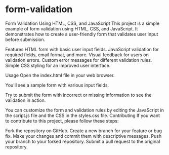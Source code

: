 # form-validation
Form Validation Using HTML, CSS, and JavaScript
This project is a simple example of form validation using HTML, CSS, and JavaScript. It demonstrates how to create a user-friendly form that validates user input before submission.

Features
HTML form with basic user input fields.
JavaScript validation for required fields, email format, and more.
Visual feedback for users on validation errors.
Custom error messages for different validation rules.
Simple CSS styling for an improved user interface.

Usage
Open the index.html file in your web browser.

You'll see a sample form with various input fields.

Try to submit the form with incorrect or missing information to see the validation in action.

You can customize the form and validation rules by editing the JavaScript in the script.js file and the CSS in the styles.css file.
Contributing
If you want to contribute to this project, please follow these steps:

Fork the repository on GitHub.
Create a new branch for your feature or bug fix.
Make your changes and commit them with descriptive messages.
Push your branch to your forked repository.
Submit a pull request to the original repository.
